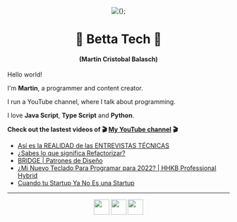 <!-- Title and short presentation -->
<p align="center"><img alt="{};" src="https://yt3.ggpht.com/a/AATXAJwgLOMFmMyOY3EJbb0lkf3lynGR_1r6A6QL78ZY=s88-c-k-c0x00ffffff-no-rj"></p>
<h1 align="center">🤘 Betta Tech 🤘</h1>
<h4 align="center">(Martin Cristobal Balasch)</h4>

<!-- small paragraphs -->
Hello world!

I'm **Martin**, a programmer and content creator.

I run a YouTube channel, where I talk about programming.

I love **Java Script**, **Type Script** and **Python**.

**Check out the lastest videos of 🎬 [My YouTube channel](https://youtube.com/c/BettaTech) 🎬**
<!-- YouTube workflow implementation using this repository: https://github.com/gautamkrishnar/blog-post-workflow -->

<!-- YOUTUBE:START -->
- [Así es la REALIDAD de las ENTREVISTAS TÉCNICAS](https://www.youtube.com/watch?v=8lkHAJt-Pho)
- [¿Sabes lo que significa Refactorizar?](https://www.youtube.com/watch?v=6uBOlGrcj4A)
- [BRIDGE | Patrones de Diseño](https://www.youtube.com/watch?v=6bIHhzqMdgg)
- [¿Mi Nuevo Teclado Para Programar para 2022? | HHKB Professional Hybrid](https://www.youtube.com/watch?v=ogQIK9r1TSQ)
- [Cuando tu Startup Ya No Es una Startup](https://www.youtube.com/watch?v=RuMqqLkK2q0)
<!-- YOUTUBE:END -->

---
 
<!-- Social media icons section -->
<p align="center">
  <a href="https://twitter.com/bettatech"><img src="https://www.flaticon.es/svg/static/icons/svg/733/733579.svg" width="35px"></a>
  <a href="https://www.youtube.com/c/BettaTech"><img src="https://www.flaticon.es/svg/static/icons/svg/1384/1384060.svg" width="35px"></a>
  <a href="https://instagram.com/betta_tech"><img src="https://www.flaticon.es/svg/static/icons/svg/733/733558.svg" width="35px"></a>
</p>

<!-- Thanks to https:flaticon.es for providing all the icons used in this README.md file>
